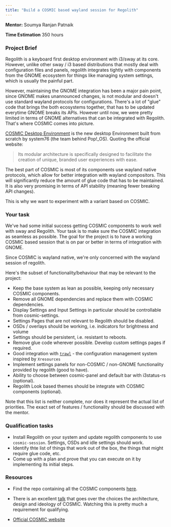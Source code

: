 ```yaml
---
title: "Build a COSMIC based wayland session for Regolith"
---
```


**Mentor:** Soumya Ranjan Patnaik

**Time Estimation** 350 hours

### Project Brief
Regolith is a keyboard first desktop environment with i3/sway at its core. However, unlike
other sway / i3 based distributions that mostly deal with configuration files and panels,
regolith integrates tightly with components from the GNOME ecosystem for things like managing
system settings, which is usually the painful part.

However, maintaining the GNOME integration has been a major pain point, since GNOME makes
unannounced changes, is not modular and doesn't use standard wayland protocols for configurations.
There's a lot of "glue" code that brings the both ecosystems together, that has to be updated 
everytime GNOME breaks its APIs. However until now, we were pretty limited in terms of GNOME 
alternatives that can be integrated with Regolith. That's where COSMIC comes into picture.

[COSMIC Desktop Environment](https://system76.com/cosmic/) is the new desktop Environment
built from scratch by system76 (the team behind Pop!_OS). Quoting the official website:

>  Its modular architecture is specifically designed to facilitate the creation of unique, 
branded user experiences with ease.

The best part of COSMIC is most of its components use wayland native protocols, which allow for 
better integration with wayland compositors. This will significantly reduce the amount of glue code 
that has to be maintained. It is also very promising in terms of API stability (meaning fewer breaking API changes).

This is why we want to experiment with a variant based on COSMIC. 

### Your task

We've had some initial success getting COSMIC components to work well with sway and Regolith.
Your task is to make sure the COSMIC integration as seamless as possible. The goal for the project 
is to have a working COSMIC based session that is on par or better in terms of integration with GNOME.

Since COSMIC is wayland native, we're only concerned with the wayland session of regolith.

Here's the subset of functionality/behaviour that may be relevant to the project:

- Keep the base system as lean as possible, keeping only necessary COSMIC components.
- Remove all GNOME dependencies and replace them with COSMIC dependencies.
- Display Settings and Input Settings in particular should be controllable from cosmic-settings.
- Settings Pages that are not relevant to Regolith should be disabled.
- OSDs / overlays should be working, i.e. indicators for brightness and volume
- Settings should be persistent, i.e. resistant to reboots.
- Remove glue code wherever possible. Develop custom settings pages if required.
- Good integration with [`trawl`](https://github.com/regolith-linux/trawl) - the configuration management system inspired by `Xresources`
- Implement settings panels for non-COSMIC / non-GNOME functionality provided by regolith (good to have).
- Ability to choose between cosmic-panel and default bar with i3status-rs (optional).
- Regolith Look based themes should be integrate with COSMIC components (optional).

Note that this list is neither complete, nor does it represent the actual list of priorities.
The exact set of features / functionality should be discussed with the mentor.


### Qualification tasks

- Install Regolith on your system and update regolith components to use `cosmic-session`. Settings, OSDs and idle settings should work.
- Identify thte list of things that work out of the box, the things that might require glue code, etc.
- Come up with a plan and prove that you can execute on it by implementing its initial
  steps.

### Resources

- Find the repo containing all the COSMIC components
  [here](https://github.com/pop-os/cosmic-epoch).

- There is an excellent [talk](https://www.youtube.com/watch?v=bwrBKccfYws) that 
  goes over the choices the architecture, design and ideology of COSMIC. Watching this
  is pretty much a requirement for qualifying.

- [Official COSMIC website](https://system76.com/cosmic/)

